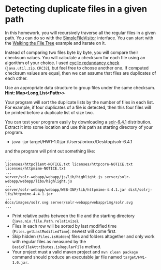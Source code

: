 # Detecting duplicate files in a given path

In this homework, you will recursively traverse all the regular files in a given path. You can do so with the [SimpleFileVisitor](https://docs.oracle.com/javase/8/docs/api/java/nio/file/SimpleFileVisitor.html) interface.
You can start with the [Walking the File Tree](http://docs.oracle.com/javase/tutorial/essential/io/walk.html) example and iterate on it.

Instead of comparing two files byte by byte, you will compare their checksum values. You will calculate a checksum for each file using an algorithm of your choice. 
I used [cyclic redundancy check](https://en.wikipedia.org/wiki/Cyclic_redundancy_check) (`java.util.zip.CRC32`), but feel free to choose another one. If computed checksum values are equal, then we can assume that files are duplicates of each other.

Use an appropriate data structure to group files under the same checksum. **Hint: Map<Long,List\<Path\>>**

Your program will sort the duplicate lists by the number of files in each list.
For example, if four duplicates of a file is detected, then this four files will be printed before a duplicate list of size two.

You can test your program easily by downloading a [solr-6.4.1](http://www-eu.apache.org/dist/lucene/solr/6.4.1/solr-6.4.1.tgz) distribution.
Extract it into some location and use this path as starting directory of your program.

* java -jar target/HW1-1.0.jar /Users/iorixxx/Desktop/solr-6.4.1

and the program will print out something like:

```
...
licenses/httpclient-NOTICE.txt licenses/httpcore-NOTICE.txt licenses/httpmime-NOTICE.txt  
...
server/solr-webapp/webapp/js/lib/highlight.js server/solr-webapp/webapp/libs/highlight.js  
... 
server/solr-webapp/webapp/WEB-INF/lib/httpmime-4.4.1.jar dist/solrj-lib/httpmime-4.4.1.jar 
...
docs/images/solr.svg server/solr-webapp/webapp/img/solr.svg  
...
```


* Print relative paths between the file and the starting directory (`java.nio.file.Path.relativize`).
* Files in each row will be sorted by last modified time (`Files.getLastModifiedTime`): newest will come first.
* Skip hidden (`Files.isHidden`) files and folders altogether and only work with regular files as measured by the `BasicFileAttributes.isRegularFile` method.
* Your project must a valid maven project and `mvn clean package` command should produce an executable jar file named `target/HW1-1.0.jar`.